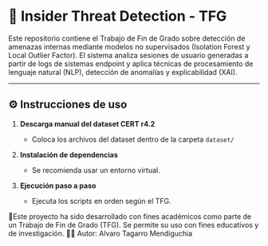 # 🧠 Insider Threat Detection - TFG

Este repositorio contiene el Trabajo de Fin de Grado sobre detección de amenazas internas mediante modelos no supervisados (Isolation Forest y Local Outlier Factor). El sistema analiza sesiones de usuario generadas a partir de logs de sistemas endpoint y aplica técnicas de procesamiento de lenguaje natural (NLP), detección de anomalías y explicabilidad (XAI).

---


## ⚙️ Instrucciones de uso

1. **Descarga manual del dataset CERT r4.2**
   - Coloca los archivos del dataset dentro de la carpeta `dataset/`
  
2. **Instalación de dependencias**
   - Se recomienda usar un entorno virtual.

3. **Ejecución paso a paso**
   - Ejecuta los scripts en orden según el TFG.


📄Este proyecto ha sido desarrollado con fines académicos como parte de un Trabajo de Fin de Grado (TFG).
Se permite su uso con fines educativos y de investigación.
👨‍🎓 Autor: Alvaro Tagarro Mendiguchia
